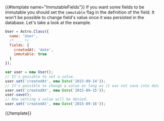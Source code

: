 {{#template name="ImmutableFields"}}
If you want some fields to be immutable you should set the `immutable` flag in the definition of the field. It won't be possible to change field's value once it was persisted in the database. Let's take a look at the example.

```js
User = Astro.Class({
  name: 'User',
  /* ... */
  fields: {
    createdAt: 'date',
    immutable: true
  }
});

var user = new User();
// It's possible to set a value.
user.set('createdAt', new Date('2015-09-14'));
// It's possible to change a value as long as it was not save into database.
user.set('createdAt', new Date('2015-09-15'));
user.save();
// Now setting a value will be denied.
user.set('createdAt', new Date('2015-09-16'));
```
{{/template}}
